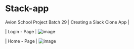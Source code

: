 # Stack-app
Avion School Project Batch 29
| Creating a Slack Clone App |

| Login - Page |
![image](https://github.com/TherDRgr/Stack-app/assets/100901021/0f012630-d144-4ba5-80ab-8cb05fe16882)

| Home - Page | 
![image](https://github.com/TherDRgr/Stack-app/assets/100901021/546d2960-d5a4-46dc-ad60-bb99b3c40701)


